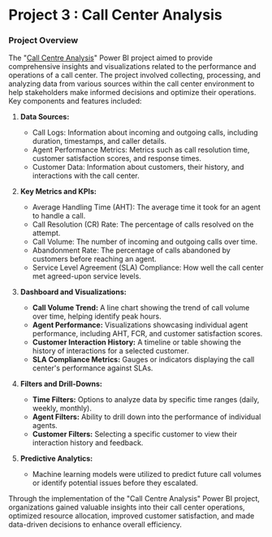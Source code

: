 # Project 3 : Call Center Analysis
### Project Overview
The "[Call Centre Analysis](https://github.com/OLUJUWON-OMOTOBA/Project-3/blob/main/Call%20Centre%20Analysis.pbix)" Power BI project aimed to provide comprehensive insights and visualizations related to the performance and operations of a call center. The project involved collecting, processing, and analyzing data from various sources within the call center environment to help stakeholders make informed decisions and optimize their operations. Key components and features included:

1. **Data Sources:**
   - Call Logs: Information about incoming and outgoing calls, including duration, timestamps, and caller details.
   - Agent Performance Metrics: Metrics such as call resolution time, customer satisfaction scores, and response times.
   - Customer Data: Information about customers, their history, and interactions with the call center.

2. **Key Metrics and KPIs:**
   - Average Handling Time (AHT): The average time it took for an agent to handle a call.
   - Call Resolution (CR) Rate: The percentage of calls resolved on the attempt.
   - Call Volume: The number of incoming and outgoing calls over time.
   - Abandonment Rate: The percentage of calls abandoned by customers before reaching an agent.
   - Service Level Agreement (SLA) Compliance: How well the call center met agreed-upon service levels.

3. **Dashboard and Visualizations:**
   - **Call Volume Trend:** A line chart showing the trend of call volume over time, helping identify peak hours.
   - **Agent Performance:** Visualizations showcasing individual agent performance, including AHT, FCR, and customer satisfaction scores.
   - **Customer Interaction History:** A timeline or table showing the history of interactions for a selected customer.
   - **SLA Compliance Metrics:** Gauges or indicators displaying the call center's performance against SLAs.

4. **Filters and Drill-Downs:**
   - **Time Filters:** Options to analyze data by specific time ranges (daily, weekly, monthly).
   - **Agent Filters:** Ability to drill down into the performance of individual agents.
   - **Customer Filters:** Selecting a specific customer to view their interaction history and feedback.

5. **Predictive Analytics:**
   - Machine learning models were utilized to predict future call volumes or identify potential issues before they escalated.

Through the implementation of the "Call Centre Analysis" Power BI project, organizations gained valuable insights into their call center operations, optimized resource allocation, improved customer satisfaction, and made data-driven decisions to enhance overall efficiency.
